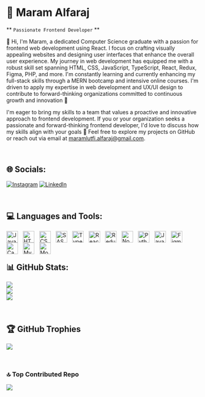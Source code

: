 # 💫 Maram Alfaraj

** `Passionate Frontend Developer` **

👋 Hi, I'm Maram, a dedicated Computer Science graduate with a passion for frontend web development using React. I focus on crafting visually appealing websites and designing user interfaces that enhance the overall user experience. My journey in web development has equipped me with a robust skill set spanning HTML, CSS, JavaScript, TypeScript, React, Redux, Figma, PHP, and more. I'm constantly learning and currently enhancing my full-stack skills through a MERN bootcamp and intensive online courses. I'm driven to apply my expertise in web development and UX/UI design to contribute to forward-thinking organizations committed to continuous growth and innovation 🤩

I'm eager to bring my skills to a team that values a proactive and innovative approach to frontend development. If you or your organization seeks a passionate and forward-thinking frontend developer, I'd love to discuss how my skills align with your goals 🤝 Feel free to explore my projects on GitHub or reach out via email at maramlutfi.alfaraj@gmail.com.

<br/>

## 🌐 Socials:
[![Instagram](https://img.shields.io/badge/Instagram-%23E4405F.svg?logo=Instagram&logoColor=white)](https://instagram.com/https://instagram.com/m.l.a_2023) [![LinkedIn](https://img.shields.io/badge/LinkedIn-%230077B5.svg?logo=linkedin&logoColor=white)](https://linkedin.com/in/https://www.linkedin.com/in/maram-alfaraj/) 

<br/>

## 💻 Languages and Tools:

<img align="left" alt="Javascript" width="30px" style="padding-right:10px;" src="https://cdn.jsdelivr.net/gh/devicons/devicon/icons/javascript/javascript-original.svg" />
 
<img align="left" alt="HTML" width="30px" style="padding-right:10px;" src="https://cdn.jsdelivr.net/gh/devicons/devicon/icons/html5/html5-original.svg" />

<img align="left" alt="CSS" width="30px" style="padding-right:10px;" src="https://cdn.jsdelivr.net/gh/devicons/devicon/icons/css3/css3-original.svg" />

<img align="left" alt="SASS" width="30px" style="padding-right:10px;" src="https://cdn.jsdelivr.net/gh/devicons/devicon/icons/sass/sass-original.svg" />          

<img align="left" alt="Typescript" width="30px" style="padding-right:10px;" src="https://cdn.jsdelivr.net/gh/devicons/devicon/icons/typescript/typescript-original.svg" />

<img align="left" alt="ReactJS" width="30px" style="padding-right:10px;"  src="https://cdn.jsdelivr.net/gh/devicons/devicon/icons/react/react-original.svg" />       

<img align="left" alt="Redux" width="30px" style="padding-right:10px;"   src="https://cdn.jsdelivr.net/gh/devicons/devicon/icons/redux/redux-original.svg" />

<img align="left" alt="NodeJS" width="30px" style="padding-right:10px;"    src="https://cdn.jsdelivr.net/gh/devicons/devicon/icons/nodejs/nodejs-original.svg" />

<img align="left" alt="Python" width="30px" style="padding-right:10px;"     src="https://cdn.jsdelivr.net/gh/devicons/devicon/icons/python/python-original.svg" />  

<img align="left" alt="Java" width="30px" style="padding-right:10px;"      src="https://cdn.jsdelivr.net/gh/devicons/devicon/icons/java/java-original.svg" />
          
<img align="left" alt="Figma" width="30px" style="padding-right:10px;"    src="https://cdn.jsdelivr.net/gh/devicons/devicon/icons/figma/figma-original.svg" />

<img align="left" alt="Canva" width="30px" style="padding-right:10px;"     src="https://cdn.jsdelivr.net/gh/devicons/devicon/icons/canva/canva-original.svg" />

<img align="left" alt="MySQL" width="30px" style="padding-right:10px;"      src="https://cdn.jsdelivr.net/gh/devicons/devicon/icons/mysql/mysql-original.svg" />

<img align="left" alt="MongoDB" width="30px" style="padding-right:10px;"       src="https://cdn.jsdelivr.net/gh/devicons/devicon/icons/mongodb/mongodb-original.svg" />
          
<br/><br/><br/>
                
## 📊 GitHub Stats:
![](https://github-readme-stats.vercel.app/api?username=MaramLA&theme=nightowl&hide_border=true&include_all_commits=true&count_private=false)<br/>
![](https://github-readme-streak-stats.herokuapp.com/?user=MaramLA&theme=nightowl&hide_border=true)<br/>
![](https://github-readme-stats.vercel.app/api/top-langs/?username=MaramLA&theme=nightowl&hide_border=true&include_all_commits=true&count_private=false&layout=compact)

<br/>

## 🏆 GitHub Trophies
![](https://github-profile-trophy.vercel.app/?username=MaramLA&theme=discord&no-frame=true&no-bg=true&margin-w=4)

<br/>

### 🔝 Top Contributed Repo
![](https://github-contributor-stats.vercel.app/api?username=MaramLA&limit=5&theme=apprentice&combine_all_yearly_contributions=true)

